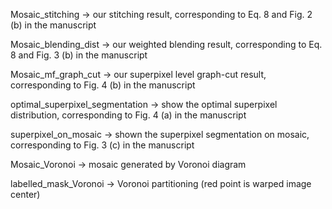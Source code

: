 Mosaic_stitching -> our stitching result, corresponding to Eq. 8 and Fig. 2 (b) in the manuscript

Mosaic_blending_dist -> our weighted blending result, corresponding to Eq. 8 and Fig. 3 (b) in the manuscript

Mosaic_mf_graph_cut -> our superpixel level graph-cut result, corresponding to Fig. 4 (b) in the manuscript

optimal_superpixel_segmentation -> show the optimal superpixel distribution, corresponding to Fig. 4 (a) in the manuscript

superpixel_on_mosaic -> shown the superpixel segmentation on mosaic, corresponding to Fig. 3 (c) in the manuscript

Mosaic_Voronoi -> mosaic generated by Voronoi diagram

labelled_mask_Voronoi -> Voronoi partitioning (red point is warped image center)


